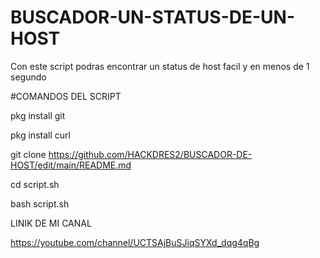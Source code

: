 # BUSCADOR-UN-STATUS-DE-UN-HOST
Con este script podras encontrar un status de host facil y en menos de 1 segundo

#COMANDOS DEL SCRIPT


pkg install git

pkg install curl

git clone https://github.com/HACKDRES2/BUSCADOR-DE-HOST/edit/main/README.md

cd script.sh

bash script.sh


LINIK DE MI CANAL

https://youtube.com/channel/UCTSAjBuSJiqSYXd_dqg4qBg
